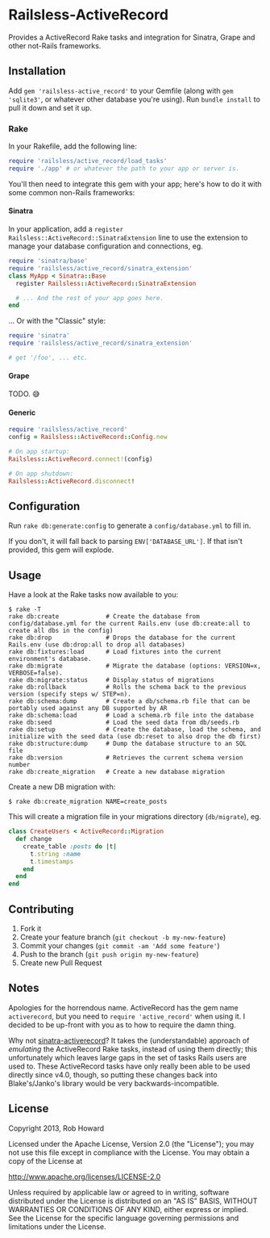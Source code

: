 # Railsless-ActiveRecord

Provides a ActiveRecord Rake tasks and integration for Sinatra, Grape and other not-Rails frameworks.

## Installation

Add `gem 'railsless-active_record'` to your Gemfile (along with `gem 'sqlite3'`, or whatever other database you're using). Run `bundle install` to pull it down and set it up.

### Rake

In your Rakefile, add the following line:

```ruby
require 'railsless/active_record/load_tasks'
require './app' # or whatever the path to your app or server is.
```

You'll then need to integrate this gem with your app; here's how to do it with some common non-Rails frameworks:

#### Sinatra

In your application, add a `register Railsless::ActiveRecord::SinatraExtension` line to use the extension to manage your database configuration and connections, eg.

```ruby
require 'sinatra/base'
require 'railsless/active_record/sinatra_extension'
class MyApp < Sinatra::Base
  register Railsless::ActiveRecord::SinatraExtension

  # ... And the rest of your app goes here.
end
```

... Or with the "Classic" style:

```ruby
require 'sinatra'
require 'railsless/active_record/sinatra_extension'

# get '/foo', ... etc.
```

#### Grape

TODO. :sweat_smile:

#### Generic

```ruby
require 'railsless/active_record'
config = Railsless::ActiveRecord::Config.new

# On app startup:
Railsless::ActiveRecord.connect!(config)

# On app shutdown:
Railsless::ActiveRecord.disconnect!
```


## Configuration

Run `rake db:generate:config` to generate a `config/database.yml` to fill in.

If you don't, it will fall back to parsing `ENV['DATABASE_URL']`. If that isn't provided, this gem will explode.


## Usage

Have a look at the Rake tasks now available to you:

```
$ rake -T
rake db:create             # Create the database from config/database.yml for the current Rails.env (use db:create:all to create all dbs in the config)
rake db:drop               # Drops the database for the current Rails.env (use db:drop:all to drop all databases)
rake db:fixtures:load      # Load fixtures into the current environment's database.
rake db:migrate            # Migrate the database (options: VERSION=x, VERBOSE=false).
rake db:migrate:status     # Display status of migrations
rake db:rollback           # Rolls the schema back to the previous version (specify steps w/ STEP=n).
rake db:schema:dump        # Create a db/schema.rb file that can be portably used against any DB supported by AR
rake db:schema:load        # Load a schema.rb file into the database
rake db:seed               # Load the seed data from db/seeds.rb
rake db:setup              # Create the database, load the schema, and initialize with the seed data (use db:reset to also drop the db first)
rake db:structure:dump     # Dump the database structure to an SQL file
rake db:version            # Retrieves the current schema version number
rake db:create_migration   # Create a new database migration
```

Create a new DB migration with:

```
$ rake db:create_migration NAME=create_posts
```

This will create a migration file in your migrations directory (`db/migrate`), eg.

```ruby
class CreateUsers < ActiveRecord::Migration
  def change
    create_table :posts do |t|
      t.string :name
      t.timestamps
    end
  end
end
```

## Contributing

1. Fork it
2. Create your feature branch (`git checkout -b my-new-feature`)
3. Commit your changes (`git commit -am 'Add some feature'`)
4. Push to the branch (`git push origin my-new-feature`)
5. Create new Pull Request

## Notes

Apologies for the horrendous name. ActiveRecord has the gem name `activerecord`, but you need to `require 'active_record'` when using it. I decided to be up-front with you as to how to require the damn thing.

Why not [sinatra-activerecord](https://github.com/janko-m/sinatra-activerecord)? It takes the (understandable) approach of *emulating* the ActiveRecord Rake tasks, instead of using them directly; this unfortunately which leaves large gaps in the set of tasks Rails users are used to. These ActiveRecord tasks have only really been able to be used directly since v4.0, though, so putting these changes back into Blake's/Janko's library would be very backwards-incompatible.

## License

Copyright 2013, Rob Howard

Licensed under the Apache License, Version 2.0 (the "License");
you may not use this file except in compliance with the License.
You may obtain a copy of the License at

  http://www.apache.org/licenses/LICENSE-2.0

Unless required by applicable law or agreed to in writing, software
distributed under the License is distributed on an "AS IS" BASIS,
WITHOUT WARRANTIES OR CONDITIONS OF ANY KIND, either express or implied.
See the License for the specific language governing permissions and
limitations under the License.
